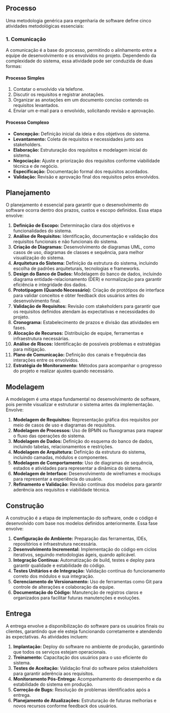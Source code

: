 ## Processo

Uma metodologia genérica para engenharia de software define cinco atividades metodológicas essenciais:

### 1. Comunicação
A comunicação é a base do processo, permitindo o alinhamento entre a equipe de desenvolvimento e os envolvidos no projeto. Dependendo da complexidade do sistema, essa atividade pode ser conduzida de duas formas:

#### Processo Simples
1. Contatar o envolvido via telefone.
2. Discutir os requisitos e registrar anotações.
3. Organizar as anotações em um documento conciso contendo os requisitos levantados.
4. Enviar um e-mail para o envolvido, solicitando revisão e aprovação.

#### Processo Complexo
- **Concepção:** Definição inicial da ideia e dos objetivos do sistema.
- **Levantamento:** Coleta de requisitos e necessidades junto aos stakeholders.
- **Elaboração:** Estruturação dos requisitos e modelagem inicial do sistema.
- **Negociação:** Ajuste e priorização dos requisitos conforme viabilidade técnica e de negócio.
- **Especificação:** Documentação formal dos requisitos acordados.
- **Validação:** Revisão e aprovação final dos requisitos pelos envolvidos.

## Planejamento
O planejamento é essencial para garantir que o desenvolvimento do software ocorra dentro dos prazos, custos e escopo definidos. Essa etapa envolve:

1. **Definição de Escopo:** Determinação clara dos objetivos e funcionalidades do sistema.
2. **Análise de Requisitos:** Identificação, documentação e validação dos requisitos funcionais e não funcionais do sistema.
3. **Criação de Diagramas:** Desenvolvimento de diagramas UML, como casos de uso, diagramas de classes e sequência, para melhor visualização do sistema.
4. **Arquitetura do Sistema:** Definição da estrutura do sistema, incluindo escolha de padrões arquiteturais, tecnologias e frameworks.
5. **Design do Banco de Dados:** Modelagem do banco de dados, incluindo diagrama entidade-relacionamento (DER) e normalização para garantir eficiência e integridade dos dados.
6. **Prototipagem (Quando Necessário):** Criação de protótipos de interface para validar conceitos e obter feedback dos usuários antes do desenvolvimento final.
7. **Validação de Requisitos:** Revisão com stakeholders para garantir que os requisitos definidos atendam às expectativas e necessidades do projeto.
8. **Cronograma:** Estabelecimento de prazos e divisão das atividades em fases.
9. **Alocação de Recursos:** Distribuição de equipe, ferramentas e infraestrutura necessárias.
10. **Análise de Riscos:** Identificação de possíveis problemas e estratégias para mitigação.
11. **Plano de Comunicação:** Definição dos canais e frequência das interações entre os envolvidos.
12. **Estratégia de Monitoramento:** Métodos para acompanhar o progresso do projeto e realizar ajustes quando necessário.

## Modelagem
A modelagem é uma etapa fundamental no desenvolvimento de software, pois permite visualizar e estruturar o sistema antes da implementação. Envolve:

1. **Modelagem de Requisitos:** Representação gráfica dos requisitos por meio de casos de uso e diagramas de requisitos.
2. **Modelagem de Processos:** Uso de BPMN ou fluxogramas para mapear o fluxo das operações do sistema.
3. **Modelagem de Dados:** Definição do esquema do banco de dados, incluindo tabelas, relacionamentos e restrições.
4. **Modelagem de Arquitetura:** Definição da estrutura do sistema, incluindo camadas, módulos e componentes.
5. **Modelagem de Comportamento:** Uso de diagramas de sequência, estados e atividades para representar a dinâmica do sistema.
6. **Modelagem de Interface:** Desenvolvimento de wireframes e mockups para representar a experiência do usuário.
7. **Refinamento e Validação:** Revisão contínua dos modelos para garantir aderência aos requisitos e viabilidade técnica.

## Construção
A construção é a etapa de implementação do software, onde o código é desenvolvido com base nos modelos definidos anteriormente. Essa fase envolve:

1. **Configuração do Ambiente:** Preparação das ferramentas, IDEs, repositórios e infraestrutura necessária.
2. **Desenvolvimento Incremental:** Implementação do código em ciclos iterativos, seguindo metodologias ágeis, quando aplicável.
3. **Integração Contínua:** Automatização de build, testes e deploy para garantir qualidade e estabilidade do código.
4. **Testes Unitários e de Integração:** Validação contínua do funcionamento correto dos módulos e sua integração.
5. **Gerenciamento de Versionamento:** Uso de ferramentas como Git para controle de alterações e colaboração da equipe.
6. **Documentação do Código:** Manutenção de registros claros e organizados para facilitar futuras manutenções e evoluções.

## Entrega
A entrega envolve a disponibilização do software para os usuários finais ou clientes, garantindo que ele esteja funcionando corretamente e atendendo às expectativas. As atividades incluem:

1. **Implantação:** Deploy do software no ambiente de produção, garantindo que todos os serviços estejam operacionais.
2. **Treinamento:** Capacitação dos usuários para o uso eficiente do sistema.
3. **Testes de Aceitação:** Validação final do software pelos stakeholders para garantir aderência aos requisitos.
4. **Monitoramento Pós-Entrega:** Acompanhamento do desempenho e da estabilidade do sistema em produção.
5. **Correção de Bugs:** Resolução de problemas identificados após a entrega.
6. **Planejamento de Atualizações:** Estruturação de futuras melhorias e novos recursos conforme feedback dos usuários.